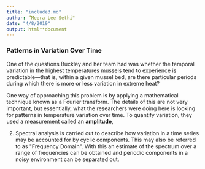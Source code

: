 ```yaml
---
title: "include3.md"
author: “Meera Lee Sethi"
date: "4/8/2019"
output: html**document
---
```

### Patterns in Variation Over Time
One of the questions Buckley and her team had was whether the temporal variation in the highest temperatures mussels tend to experience is predictable—that is, within a given mussel bed, are there particular periods during which there is more or less variation in extreme heat? 

One way of approaching this problem is by applying a mathematical technique known as a Fourier transform. The details of this are not very important, but essentially, what the researchers were doing here is looking for patterns in temperature variation over time. To quantify variation, they used a measurement called an **amplitude**, 

2) Spectral analysis is carried out to describe how variation in a time series may be accounted for by cyclic components. This may also be referred to as "Frequency Domain". With this an estimate of the spectrum over a range of frequencies can be obtained and periodic components in a noisy environment can be separated out.

